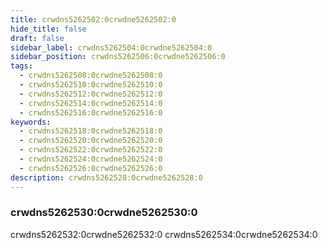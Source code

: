 ```yaml
---
title: crwdns5262502:0crwdne5262502:0
hide_title: false
draft: false
sidebar_label: crwdns5262504:0crwdne5262504:0
sidebar_position: crwdns5262506:0crwdne5262506:0
tags:
  - crwdns5262508:0crwdne5262508:0
  - crwdns5262510:0crwdne5262510:0
  - crwdns5262512:0crwdne5262512:0
  - crwdns5262514:0crwdne5262514:0
  - crwdns5262516:0crwdne5262516:0
keywords:
  - crwdns5262518:0crwdne5262518:0
  - crwdns5262520:0crwdne5262520:0
  - crwdns5262522:0crwdne5262522:0
  - crwdns5262524:0crwdne5262524:0
  - crwdns5262526:0crwdne5262526:0
description: crwdns5262528:0crwdne5262528:0
---
```


### crwdns5262530:0crwdne5262530:0

crwdns5262532:0crwdne5262532:0 crwdns5262534:0crwdne5262534:0
